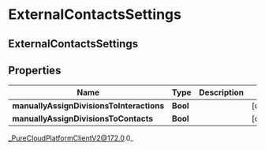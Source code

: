 # ExternalContactsSettings

## ExternalContactsSettings

## Properties

|Name | Type | Description | Notes|
|------------ | ------------- | ------------- | -------------|
| **manuallyAssignDivisionsToInteractions** | **Bool** |  | [optional] |
| **manuallyAssignDivisionsToContacts** | **Bool** |  | [optional] |



_PureCloudPlatformClientV2@172.0.0_
